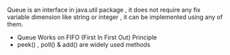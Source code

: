 Queue is an interface in java.util package , it does not require any fix variable dimension like string or integer , it can be implemented using any of them.

* Queue Works on FIFO (First In First Out) Principle
* peek() , poll() & add() are widely used methods

 